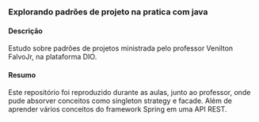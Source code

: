 ### Explorando padrões de projeto na pratica com java


#### Descrição
Estudo sobre padrões de projetos ministrada pelo professor Venilton FalvoJr, na plataforma DIO. 

#### Resumo
Este repositório foi reproduzido durante as aulas, junto ao professor, onde pude absorver conceitos como singleton strategy e facade. Além de aprender vários conceitos do framework Spring em uma API REST.

